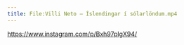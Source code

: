 ```yaml
---
title: File:Villi Neto – Íslendingar í sólarlöndum.mp4
---
```


https://www.instagram.com/p/Bxh97plgX94/